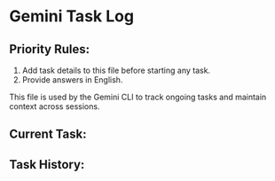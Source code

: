 # Gemini Task Log

## Priority Rules:

1.  Add task details to this file before starting any task.
2.  Provide answers in English.

This file is used by the Gemini CLI to track ongoing tasks and maintain context across sessions.

## Current Task:

## Task History:
